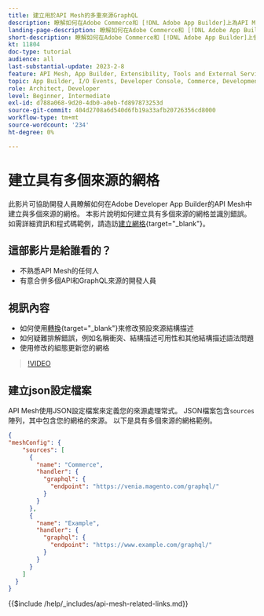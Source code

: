 ```yaml
---
title: 建立用於API Mesh的多重來源GraphQL
description: 瞭解如何在Adobe Commerce和 [!DNL Adobe App Builder]上為API Mesh使用多個來源。 瞭解一些常見錯誤以及如何解決這些錯誤。
landing-page-description: 瞭解如何在Adobe Commerce和 [!DNL Adobe App Builder]上使用API Mesh。 瞭解如何建立具有多個來源的網格，以及如何解決一些常見錯誤。
short-description: 瞭解如何在Adobe Commerce和 [!DNL Adobe App Builder]上使用API Mesh。 瞭解如何建立具有多個來源的網格，以及如何解決一些常見錯誤。
kt: 11804
doc-type: tutorial
audience: all
last-substantial-update: 2023-2-8
feature: API Mesh, App Builder, Extensibility, Tools and External Services, Backend Development
topic: App Builder, I/O Events, Developer Console, Commerce, Development, Integrations
role: Architect, Developer
level: Beginner, Intermediate
exl-id: d788a068-9d20-4db0-a0eb-fd897873253d
source-git-commit: 404d2708a6d540d6fb19a33afb20726356cd8000
workflow-type: tm+mt
source-wordcount: '234'
ht-degree: 0%

---
```


# 建立具有多個來源的網格

此影片可協助開發人員瞭解如何在Adobe Developer App Builder的API Mesh中建立與多個來源的網格。 本影片說明如何建立具有多個來源的網格並識別錯誤。 如需詳細資訊和程式碼範例，請造訪[建立網格](https://developer.adobe.com/graphql-mesh-gateway/gateway/create-mesh/#create-a-mesh-1){target="_blank"}。

## 這部影片是給誰看的？

* 不熟悉API Mesh的任何人
* 有意合併多個API和GraphQL來源的開發人員

## 視訊內容

* 如何使用[轉換](https://developer.adobe.com/graphql-mesh-gateway/gateway/transforms/){target="_blank"}來修改預設來源結構描述
* 如何疑難排解錯誤，例如名稱衝突、結構描述可用性和其他結構描述語法問題
* 使用修改的組態更新您的網格

>[!VIDEO](https://video.tv.adobe.com/v/3414125?quality=12&learn=on)

## 建立json設定檔案

API Mesh使用JSON設定檔案來定義您的來源處理常式。 JSON檔案包含`sources`陣列，其中包含您的網格的來源。 以下是具有多個來源的網格範例。

```json
{
"meshConfig": {
    "sources": [
      {
        "name": "Commerce",
        "handler": {
          "graphql": {
            "endpoint": "https://venia.magento.com/graphql/"
          }
        }
      },
      {
        "name": "Example",
        "handler": {
          "graphql": {
            "endpoint": "https://www.example.com/graphql/"
          }
        }
      }
    ]
  }
}
```

{{$include /help/_includes/api-mesh-related-links.md}}
